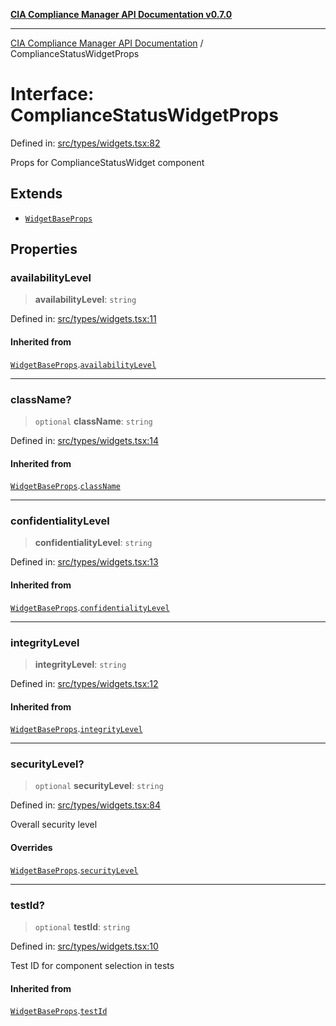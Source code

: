 [**CIA Compliance Manager API Documentation v0.7.0**](../README.md)

***

[CIA Compliance Manager API Documentation](../globals.md) / ComplianceStatusWidgetProps

# Interface: ComplianceStatusWidgetProps

Defined in: [src/types/widgets.tsx:82](https://github.com/Hack23/cia-compliance-manager/blob/main/src/types/widgets.tsx#L82)

Props for ComplianceStatusWidget component

## Extends

- [`WidgetBaseProps`](WidgetBaseProps.md)

## Properties

### availabilityLevel

> **availabilityLevel**: `string`

Defined in: [src/types/widgets.tsx:11](https://github.com/Hack23/cia-compliance-manager/blob/main/src/types/widgets.tsx#L11)

#### Inherited from

[`WidgetBaseProps`](WidgetBaseProps.md).[`availabilityLevel`](WidgetBaseProps.md#availabilitylevel)

***

### className?

> `optional` **className**: `string`

Defined in: [src/types/widgets.tsx:14](https://github.com/Hack23/cia-compliance-manager/blob/main/src/types/widgets.tsx#L14)

#### Inherited from

[`WidgetBaseProps`](WidgetBaseProps.md).[`className`](WidgetBaseProps.md#classname)

***

### confidentialityLevel

> **confidentialityLevel**: `string`

Defined in: [src/types/widgets.tsx:13](https://github.com/Hack23/cia-compliance-manager/blob/main/src/types/widgets.tsx#L13)

#### Inherited from

[`WidgetBaseProps`](WidgetBaseProps.md).[`confidentialityLevel`](WidgetBaseProps.md#confidentialitylevel)

***

### integrityLevel

> **integrityLevel**: `string`

Defined in: [src/types/widgets.tsx:12](https://github.com/Hack23/cia-compliance-manager/blob/main/src/types/widgets.tsx#L12)

#### Inherited from

[`WidgetBaseProps`](WidgetBaseProps.md).[`integrityLevel`](WidgetBaseProps.md#integritylevel)

***

### securityLevel?

> `optional` **securityLevel**: `string`

Defined in: [src/types/widgets.tsx:84](https://github.com/Hack23/cia-compliance-manager/blob/main/src/types/widgets.tsx#L84)

Overall security level

#### Overrides

[`WidgetBaseProps`](WidgetBaseProps.md).[`securityLevel`](WidgetBaseProps.md#securitylevel)

***

### testId?

> `optional` **testId**: `string`

Defined in: [src/types/widgets.tsx:10](https://github.com/Hack23/cia-compliance-manager/blob/main/src/types/widgets.tsx#L10)

Test ID for component selection in tests

#### Inherited from

[`WidgetBaseProps`](WidgetBaseProps.md).[`testId`](WidgetBaseProps.md#testid)
